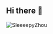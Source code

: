 ## Hi there 👋

<p><img align="left" src="https://github-readme-stats.vercel.app/api/top-langs?username=SleeeepyZhou&show_icons=true&locale=en&layout=compact" alt="SleeeepyZhou" /></a></p>

<!--
**SleeeepyZhou/SleeeepyZhou** is a ✨ _special_ ✨ repository because its `README.md` (this file) appears on your GitHub profile.

Here are some ideas to get you started:

- 🔭 I’m currently working on ...
- 🌱 I’m currently learning ...
- 👯 I’m looking to collaborate on ...
- 🤔 I’m looking for help with ...
- 💬 Ask me about ...
- 📫 How to reach me: ...
- 😄 Pronouns: ...
- ⚡ Fun fact: ...
-->
